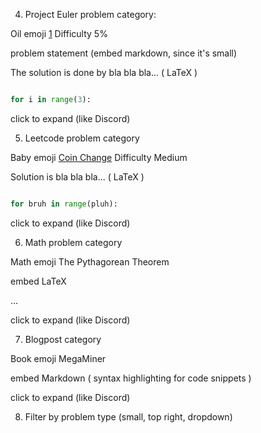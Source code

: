 4. Project Euler problem category:

Oil emoji [1](https://projecteuler.net/problem=1)    Difficulty 5%

problem statement (embed markdown, since it's small)

The solution is done by bla bla bla... ( LaTeX )

```python

for i in range(3):
```
click to expand (like Discord)

5. Leetcode problem category

Baby emoji [Coin Change](https://leetcode.com/problems/coin-change/) Difficulty Medium

Solution is bla bla bla... ( LaTeX )

```python

for bruh in range(pluh):

```
click to expand (like Discord)

6. Math problem category

Math emoji The Pythagorean Theorem

embed LaTeX

...

click to expand (like Discord)

7. Blogpost category

Book emoji MegaMiner

embed Markdown ( syntax highlighting for code snippets )

click to expand (like Discord)

8. Filter by problem type (small, top right, dropdown)